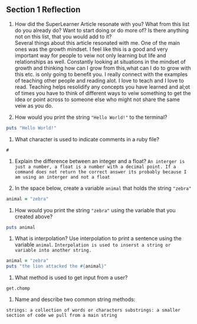 ## Section 1 Reflection

1. How did the SuperLearner Article resonate with you? What from this list do you already do? Want to start doing or do more of? Is there anything not on this list, that you would add to it?  
  Several things about this article resonated with me. One of the main ones was the growth mindset. I feel like this is a good and very important way for people to veiw not only learning but life and relationships as well. Constantly looking at situations in the mindset of growth and thinking how can I grow from this,what can I do to grow with this etc. is only going to benefit you. I really connect with the examples of teaching other people and reading alot. I love to teach and I love to read. Teaching helps resolidify any concepts you have learned and al;ot of times you have to think of different ways to veiw something to get the idea or point across to someone else who might not share the same veiw as you do.

1. How would you print the string `"Hello World!"` to the terminal? 

```ruby
puts "Hello World!"
```
    
1. What character is used to indicate comments in a ruby file?

`#`

1. Explain the difference between an integer and a float?
`An interger is just a number, a float is a number with a decimal point. If a command does not return the correct answer its probably because I am using an interger and not a float`

1. In the space below, create a variable `animal` that holds the string `"zebra"`

```ruby
animal = "zebra"
```

1. How would you print the string `"zebra"` using the variable that you created above?
```ruby
puts animal
```

1. What is interpolation? Use interpolation to print a sentence using the variable `animal`.
`Interpolation is used to inserst a string or variable into another string.`
```ruby
animal = "zebra"
puts "the lion attacked the #{animal}"
```

1. What method is used to get input from a user?

`get.chomp`

1. Name and describe two common string methods:

`strings: a collection of words or characters
substrings: a smaller section of code we pull from a main string`

